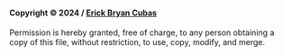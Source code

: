 #### Copyright © 2024 / [Erick Bryan Cubas](https://github.com/Erick-Bryan-Cubas)

Permission is hereby granted, free of charge, to any person obtaining a copy of this file, without restriction, to use, copy, modify, and merge.
